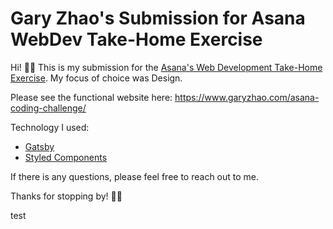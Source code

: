 # Gary Zhao's Submission for Asana WebDev Take-Home Exercise

Hi! 👋🏼
This is my submission for the [Asana's Web Development Take-Home Exercise](https://github.com/Asana/webdev-take-home-exercise). My focus of choice was Design.

Please see the functional website here: https://www.garyzhao.com/asana-coding-challenge/

Technology I used:

- [Gatsby](https://www.gatsbyjs.org/)
- [Styled Components](https://www.styled-components.com/)

If there is any questions, please feel free to reach out to me.

Thanks for stopping by! 🙏🏼

test
